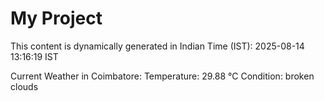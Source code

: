 # My Project

This content is dynamically generated in Indian Time (IST): 2025-08-14 13:16:19 IST


Current Weather in Coimbatore:
Temperature: 29.88 °C
Condition: broken clouds
